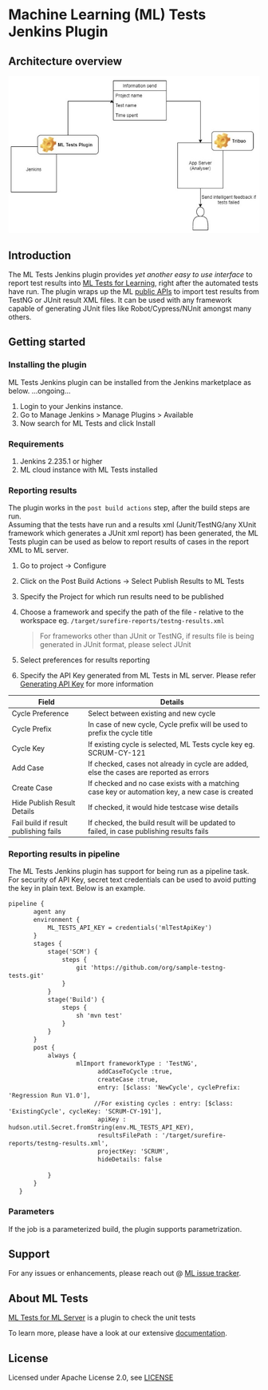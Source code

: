 # Machine Learning (ML) Tests Jenkins Plugin

## Architecture overview

![ad](images/architecture-overview.jpg)

## Introduction

The ML Tests Jenkins plugin provides _yet another easy to use interface_ to report test results 
into [ML Tests for Learning](https://todo.com), right after the automated tests have run. The plugin wraps up the ML [public APIs](https://todo.com) to 
import test results from TestNG or JUnit result XML files. It can be used with any framework capable of generating JUnit files
like Robot/Cypress/NUnit amongst many others. 

## Getting started

### Installing the plugin

ML Tests Jenkins plugin can be installed from the Jenkins marketplace as below.
...ongoing...
1. Login to your Jenkins instance.
2. Go to Manage Jenkins > Manage Plugins > Available
3. Now search for ML Tests and click Install

### Requirements
1. Jenkins 2.235.1 or higher
2. ML cloud instance with ML Tests installed 

### Reporting results

The plugin works in the `post build actions` step, after the build steps are run.  
Assuming that the tests have run and a results xml (Junit/TestNG/any XUnit framework which generates a JUnit xml report)
has been generated, the ML Tests plugin can be used as below to report results of cases in the report XML to ML server.

1. Go to project -> Configure
2. Click on the Post Build Actions -> Select Publish Results to ML Tests
3. Specify the Project for which run results need to be published
4. Choose a framework and specify the path of the file - relative to the workspace eg. ```/target/surefire-reports/testng-results.xml```

      >For frameworks other than JUnit or TestNG, if results file is being generated in JUnit format, please select JUnit
5. Select preferences for results reporting
6. Specify the API Key generated from ML Tests in ML server.  Please refer [Generating API Key](https://mlreports.atlassian.net/wiki/spaces/ATDoc/pages/484048912/Access+Token)
for more information

|Field                | Details                                                                                         |
|-------------------- | -------------------------------------------------------------------------------------------------                     |
| Cycle Preference    | Select between existing and new cycle                                                              |
| Cycle Prefix        | In case of new cycle, Cycle prefix will be used to prefix the cycle title                          |
| Cycle Key           | If existing cycle is selected, ML Tests cycle key eg. SCRUM-CY-121                                |
| Add Case            | If checked, cases not already in cycle are added, else the cases are reported as errors            |
| Create Case         | If checked and no case exists with a matching case key or automation key, a new case is created    |
| Hide Publish Result Details | If checked, it would hide testcase wise details                                                    |
| Fail build if result publishing fails     | If checked, the build result will be updated to failed, in case publishing results fails      |

### Reporting results in pipeline

The ML Tests Jenkins plugin has support for being run as a pipeline task.  
For security of API Key, secret text credentials can be used to avoid putting the key in plain text.
Below is an example.

```
pipeline {
       agent any
       environment {
           ML_TESTS_API_KEY = credentials('mlTestApiKey')
       }
       stages {
           stage('SCM') {
               steps {
                   git 'https://github.com/org/sample-testng-tests.git'                       
               }
           }
           stage('Build') {
               steps {
                   sh 'mvn test'
               }
           }
       }
       post {
           always {
                   mlImport frameworkType : 'TestNG',
                         addCaseToCycle :true,
                         createCase :true,
                         entry: [$class: 'NewCycle', cyclePrefix: 'Regression Run V1.0'],
                        //For existing cycles : entry: [$class: 'ExistingCycle', cycleKey: 'SCRUM-CY-191'],
                         apiKey : hudson.util.Secret.fromString(env.ML_TESTS_API_KEY),
                         resultsFilePath : '/target/surefire-reports/testng-results.xml',
                         projectKey: 'SCRUM',
                         hideDetails: false
               
           }
       }
   }
```

### Parameters
If the job is a parameterized build, the plugin supports parametrization. 


## Support

For any issues or enhancements, please reach out @ [ML issue tracker](https://todo.com).


## About ML Tests

[ML Tests for ML Server](https://todo.com) is a plugin to check the unit tests 

To learn more, please have a look at our extensive [documentation](https://toadd.com).  

## License

Licensed under Apache License 2.0, see [LICENSE](LICENSE.md)

